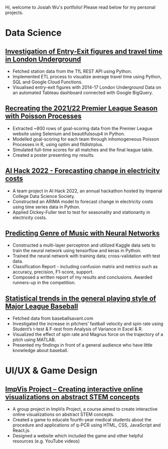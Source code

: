 Hi, welcome to Josiah Wu's portfolio! Please read below for my personal projects. 

# Data Science

## [Investigation of Entry-Exit figures and travel time in London Underground](https://github.com/jwu29/TubeVisual)

* Fetched station data from the TfL REST API using Python.
* Implemented ETL process to visualize average travel time using Python, SQL and Google Cloud Functions.
* Visualised entry-exit figures with 2014-17 London Underground Data on an automated Tableau dashboard connected with Google BigQuery.

## [Recreating the 2021/22 Premier League Season with Poisson Processes](https://github.com/jwu29/21-22PLSimulation)

* Extracted ~800 rows of goal-scoring data from the Premier League website using Selenium and beautifulsoup4 in Python.
* Modelled goal-scoring for each team through inhomogeneous Poisson Processes in R, using optim and fitdistrplus.
* Simulated full-time scores for all matches and the final league table.
* Created a poster presenting my results.

## [AI Hack 2022 - Forecasting change in electricity costs](https://github.com/jwu29/AIHack2022-Group1)

* A team project in AI Hack 2022, an annual hackathon hosted by Imperial College Data Science Society.
* Constructed an ARIMA model to forecast change in electricity costs using time series data in Python.
* Applied Dickey-Fuller test to test for seasonality and stationarity in electricity costs.

## [Predicting Genre of Music with Neural Networks](https://github.com/jwu29/music-genre-predictor)

* Constructed a multi-layer perceptron and utilized Kaggle data sets to train the neural network using tensorflow and keras in Python.
* Trained the neural network with training data; cross-validation with test data.
* Classification Report - including confusion matrix and metrics such as accuracy, precision, F1-score, support.
* Composed a written report of my results and conclusions. Awarded runners-up in the competition.

## [Statistical trends in the general playing style of Major League Baseball](https://docs.google.com/document/d/1togUvvKaK-zmpXBeoSVa4yxoX7fL2fUNDo8rWkH2E2c/edit?usp=sharing)

* Fetched data from baseballsavant.com
* Investigated the increase in pitchers’ fastball velocity and spin rate using Student’s t-test & F-test from Analysis of Variance in Excel & R.
* Visualized the effect of spin rate and Magnus force on the trajectory of a pitch using MATLAB.
* Presented my findings in front of a general audience who have little knowledge about baseball.


# UI/UX & Game Design

## [ImpVis Project – Creating interactive online visualizations on abstract STEM concepts](https://jwu29.github.io/ImpVisGroup1project-main/Group1main1-2.html)

*	A group project in ImpVis Project, a course aimed to create interactive online visualizations on abstract STEM concepts.
*	Created a game to educate fourth-year medical students about the procedure and applications of q-PCR using HTML, CSS, JavaScript and React.js.
*	Designed a website which included the game and other helpful resources (e.g. YouTube videos)








